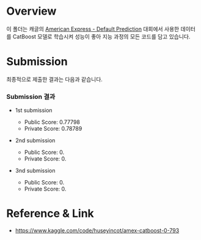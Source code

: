 # Overview
이 폴더는 캐글의 [American Express - Default Prediction](https://www.kaggle.com/competitions/amex-default-prediction) 대회에서 사용한 데이터를 CatBoost 모델로 학습시켜 성능이 좋아 지능 과정의 모든 코드를 담고 있습니다.

# Submission
최종적으로 제출한 결과는 다음과 같습니다.
### Submission 결과

- 1st submission
  - Public Score: 0.77798
  - Private Score: 0.78789

- 2nd submission
  - Public Score: 0.
  - Private Score: 0.

- 3nd submission
  - Public Score: 0.
  - Private Score: 0.

# Reference & Link
- https://www.kaggle.com/code/huseyincot/amex-catboost-0-793